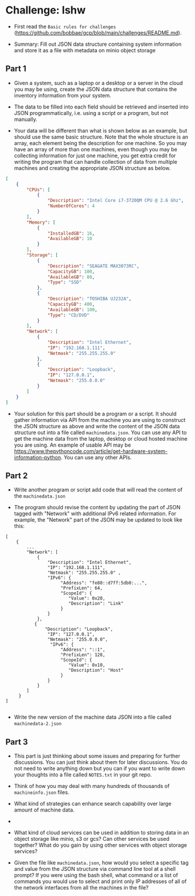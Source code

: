 # Challenge: lshw

* First read the `Basic rules for challenges` (https://github.com/bobbae/gcp/blob/main/challenges/README.md). 

* Summary: Fill out JSON data structure containing system information and store it as a file with metadata on minio object storage


## Part 1

* Given a system, such as a laptop or a desktop or a server 
in the cloud you may be using, create the JSON data structure that 
contains the inventory information from your system. 

* The data to be filled into each field should be
retrieved and inserted into JSON programmatically, i.e. using a script or a program, but not manually. 

* Your data will be different than what is
shown below as an example, but should use the same basic structure. Note that the whole structure is an array, each element being the description for one machine. So
you may have an array of more than one machines, even though you may be collecting information for just one machine, you get extra credit for writing the program
that can handle collection of data from multiple machines and creating the appropriate JSON structure as below.


```json
[
    {
        "CPUs": [
            {
                "Description": "Intel Core i7-3720QM CPU @ 2.6 Ghz",
                "NumberOfCores": 4
            }  
        ],
        "Memory": [
            {
                "InstalledGB": 16,
                "AvailableGB": 10
            }
        ],
        "Storage": [
            {
                "Description": "SEAGATE MAX3073RC",
                "CapacityGB": 100,
                "AvailableGB": 80,
                "Type": "SSD"
            },
            { 
                "Description": "TOSHIBA UJ232A",
                "CapacityGB": 400,
                "AvailableGB": 100,
                "Type": "CD/DVD"
            }
        ],
        "Network": [
            {
                "Description": "Intel Ethernet",
                "IP": "192.168.1.111",
                "Netmask": "255.255.255.0" 
            },
            {
                "Description": "Loopback",
                "IP": "127.0.0.1",
                "Netmask": "255.0.0.0"
            }
        ]
    }
]

```

* Your solution for this part should be a program or a script. It should gather information via API from the machine you are using to construct the JSON structure as above and write the content of the JSON data structure out into a file called `machinedata.json`.  You can use any API to get the machine data from the laptop, desktop or cloud hosted machine you are using.  An example of usable API may be https://www.thepythoncode.com/article/get-hardware-system-information-python.  You can use any other APIs.

## Part 2

* Write another program or script  add code that will read the content of the `machinedata.json`

* The program should revise the content by updating the part of JSON tagged with "Network" with additional IPv6 related information. For example, the "Network" part of the JSON may be updated to look like this:

```
[ 
    {
        ...
        "Network": [
            {
                "Description": "Intel Ethernet",
                "IP": "192.168.1.111",
                "Netmask": "255.255.255.0" ,
                "IPv6": {
                     "Address": "fe80::d7ff:5db0:...",
                     "PrefixLen": 64,
                     "ScopeId": { 
                        "Value": 0x20,
                        "Description": "Link"
                     }
                }
            },
           {
               "Description": "Loopback",
                "IP": "127.0.0.1",
                "Netmask": "255.0.0.0",
                 "IPv6": {
                     "Address": "::1",
                     "PrefixLen": 128,
                     "ScopeId": { 
                        "Value": 0x10,
                        "Description": "Host"
                     }
                }
            }
        ]
     }
]
            
```

* Write the new version of the machine data JSON into a file called `machinedata-2.json`

## Part 3

* This part is just thinking about some issues and preparing for further discussions. You can just think about them for later discussions. You do not need to write anything down but you can if you want to write down your thoughts into a file called `NOTES.txt` in your git repo.

* Think of how you may deal with many hundreds of thousands of `machineinfo.json` files.

* What kind of strategies can enhance search capability over large amount of machine data.  
* 
* What kind of cloud services can be used in addition to storing  data in an object storage like minio, s3 or gcs?  Can other services be used together? What do you gain by using other services with object storage services?

* Given the file like `machinedata.json`, how would you select a specific tag and value from the JSON structure via command line tool at a shell prompt? If you were using
the bash shell, what command or a list of commands you would use to select and print only IP addresses of all of the network interfaces from all the machines in the file?

